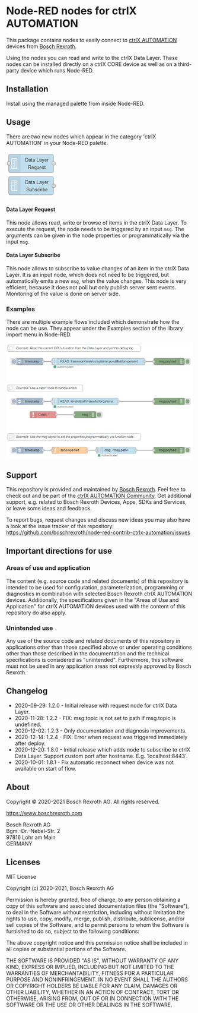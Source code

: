 # Node-RED nodes for ctrlX AUTOMATION

This package contains nodes to easily connect to [ctrlX AUTOMATION](https://www.ctrlx-automation.com/) devices from [Bosch Rexroth](https://www.boschrexroth.com).

Using the nodes you can read and write to the ctrlX Data Layer. These nodes can be installed directly on a ctrlX CORE device as well as on a third-party device which runs Node-RED.

## Installation

Install using the managed palette from inside Node-RED.

## Usage

There are two new nodes which appear in the category 'ctrlX AUTOMATION' in your Node-RED palette.

![nodes.png](./doc/images/nodes.png)

#### Data Layer Request

This node allows read, write or browse of items in the ctrlX Data Layer. To execute the request, the node needs to be triggered by an input `msg`. The arguments can be given in the node properties or programmatically via the input `msg`.

#### Data Layer Subscribe

This node allows to subscribe to value changes of an item in the ctrlX Data Layer. It is an input node, which does not need to be triggered, but automatically emits a new `msg`, when the value changes. This node is very efficient, because it does not poll but only publish server sent events. Monitoring of the value is done on server side.

### Examples

There are multiple example flows included which demonstrate how the node can be use.
They appear under the Examples section of the library import menu in Node-RED.

![datalayer_request_examples.png](./doc/images/datalayer_request_examples.png)

## Support

This repository is provided and maintained by [Bosch Rexroth](https://www.boschrexroth.com). Feel free to check out and be part of the [ctrlX AUTOMATION Community](https://ctrlx-automation.com/community). Get additional support, e.g. related to Bosch Rexroth Devices, Apps, SDKs and Services, or leave some ideas and feedback.

To report bugs, request changes and discuss new ideas you may also have a look at the issue tracker of this repository:
<https://github.com/boschrexroth/node-red-contrib-ctrlx-automation/issues>

## Important directions for use

### Areas of use and application

The content (e.g. source code and related documents) of this repository is intended to be used for configuration, parameterization, programming or diagnostics in combination with selected Bosch Rexroth ctrlX AUTOMATION devices.
Additionally, the specifications given in the "Areas of Use and Application" for ctrlX AUTOMATION devices used with the content of this repository do also apply.

### Unintended use

Any use of the source code and related documents of this repository in applications other than those specified above or under operating conditions other than those described in the documentation and the technical specifications is considered as "unintended". Furthermore, this software must not be used in any application areas not expressly approved by Bosch Rexroth.

## Changelog

- 2020-09-29: 1.2.0 - Initial release with request node for ctrlX Data Layer.
- 2020-11-28: 1.2.2 - FIX: msg.topic is not set to path if msg.topic is undefined.
- 2020-12-02: 1.2.3 - Only documentation and diagnosis improvements.
- 2020-12-14: 1.2.4 - FIX: Error when request was triggered immediately after deploy.
- 2020-12-20: 1.8.0 - Initial release which adds node to subscribe to ctrlX Data Layer.
                      Support custom port after hostname. E.g. 'localhost:8443'.
- 2020-10-01: 1.8.1 - Fix automatic reconnect when device was not available on start of flow.

## About

Copyright © 2020-2021 Bosch Rexroth AG. All rights reserved.

<https://www.boschrexroth.com>

Bosch Rexroth AG  
Bgm.-Dr.-Nebel-Str. 2  
97816 Lohr am Main  
GERMANY  

## Licenses

MIT License

Copyright (c) 2020-2021, Bosch Rexroth AG

Permission is hereby granted, free of charge, to any person obtaining a copy
of this software and associated documentation files (the "Software"), to deal
in the Software without restriction, including without limitation the rights
to use, copy, modify, merge, publish, distribute, sublicense, and/or sell
copies of the Software, and to permit persons to whom the Software is
furnished to do so, subject to the following conditions:

The above copyright notice and this permission notice shall be included in all
copies or substantial portions of the Software.

THE SOFTWARE IS PROVIDED "AS IS", WITHOUT WARRANTY OF ANY KIND, EXPRESS OR
IMPLIED, INCLUDING BUT NOT LIMITED TO THE WARRANTIES OF MERCHANTABILITY,
FITNESS FOR A PARTICULAR PURPOSE AND NONINFRINGEMENT. IN NO EVENT SHALL THE
AUTHORS OR COPYRIGHT HOLDERS BE LIABLE FOR ANY CLAIM, DAMAGES OR OTHER
LIABILITY, WHETHER IN AN ACTION OF CONTRACT, TORT OR OTHERWISE, ARISING FROM,
OUT OF OR IN CONNECTION WITH THE SOFTWARE OR THE USE OR OTHER DEALINGS IN THE
SOFTWARE.
